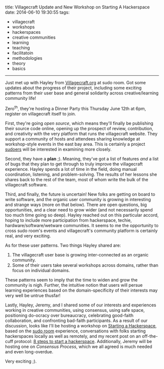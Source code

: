 title: Villagecraft Update and New Workshop on Starting A Hackerspace
date: 2014-06-10 19:30:55
tags:
- villagecraft
- workshops
- hackerspaces
- creative communities
- learning
- teaching
- facilitatoin
- methodologies
- theory
- basics
---

Just met up with Hayley from [Villagecraft.org](http://villagecraft.org/) at sudo room. Got some updates about the progress of their project, including some exciting patterns from their user base and general solidarity across creative/learning community life!

Zero<sup>th</sup>, they're hosting a Dinner Party this Thursday June 12th at 6pm, register on villagecraft itself to join.

First, they're going _open source_, which means they'll finally be publishing their source code online, opening up the prospect of review, contribution, and creativity with the very platform that runs the villagecraft website. They support a community of hosts and attendees sharing knowledge at workshop-style events in the east bay area. This is certainly a project [sudoers](https://lists.sudoroom.org/) will be interested in examining more closely.

Second, they have a __plan__ ;). Meaning, they've got a list of features _and_ a list of bugs that they plan to get through to truly improve the villagecraft experience. Hayley spends a lot of time in the field, doing manual coordination, listening, and problem-solving. The results of her lessons she shares back to the rest of the team, most of whom write the bulk of the villagecraft software.

Third, and finally, the future is uncertain! New folks are getting on board to write software, and the organic user community is growing in interesting and strange ways (more on that below). There are open questions, big opportunities, and a clear need to grow wider (and not necessarily spend too much time going so deep). Hayley reached out on this particular accord, hoping to include more participation from hackerspace, techie, hardware/software/wetware communities. It seems to me the opportunity to cross sudo room's events and villagecraft's community platform is certainly real, and very exciting.

As for these user patterns. Two things Hayley shared are:
1. The villagecraft user base is growing inter-connected as an organic community.
2. Some of their users take several workshops across domains, rather than focus on individual domains.

These patterns seem to imply that the time to widen and grow the community is nigh. Further, the intuitive notion that users will persue learning experiences based on the domain-specificity of their interests may very well be untrue thusfar!

Lastly, Hayley, Jeremy, and I shared some of our interests and experiences working in creative communities, using consensus, using safe space, positioning do-ocracy over bureaucracy, celebrating good-faith collaboration, and confronting bad-faith participants. As a result of our discussion, looks like I'll be hosting a workshop on [Starting a Hackerspace](http://villagecraft.org/w/3c71912c-starting-a-hackerspace), based on the [sudo room](https://sudoroom.org/) experience, conversations with folks starting hackerspaces locally as well as remotely, and my recent post on an off-the-cuff protocol: [8 steps to start a hackerspace](http://existenceproof.net/zero-to-hackerspace-in-eight-steps/). Additionally, Jeremy will be hosting one on _Consensus Process_, which we all agreed is much needed and even long-overdue.

Very exciting ;).
